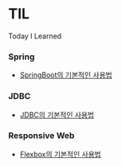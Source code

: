 # TIL
Today I Learned

### Spring
* [SpringBoot의 기본적인 사용법](https://github.com/bbangso/TIL/blob/main/spring/springboot-basic.md)

### JDBC
* [JDBC의 기본적인 사용법](https://github.com/bbangso/TIL/blob/main/JDBC.md)

### Responsive Web
* [Flexbox의 기본적인 사용법](https://github.com/bbangso/TIL/blob/main/responsive-web/flexbox-basic.md)